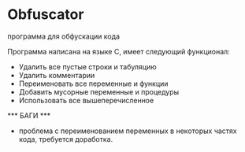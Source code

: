 # Obfuscator
программа для обфускации кода

Программа написана на языке C, имеет следующий функционал:

- Удалить все пустые строки и табуляцию
- Удалить комментарии
- Переименовать все переменные и функции
- Добавить мусорные переменные и процедуры
- Использовать все вышеперечисленное

*** БАГИ ***

- проблема с переименованием переменных в некоторых частях кода, требуется доработка.

